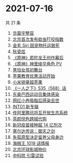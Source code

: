 # 2021-07-16

共 21 条

<!-- BEGIN -->
<!-- 最后更新时间 Fri Jul 16 2021 19:04:42 GMT+0800 (China Standard Time) -->

1. [华晨宇整容](https://www.zhihu.com/search?q=华晨宇)
1. [北京首次发布蚊虫叮咬指数](https://www.zhihu.com/search?q=蚊虫叮咬指数)
1. [金毛 Siri 因宠物托运致死](https://www.zhihu.com/search?q=金毛siri)
1. [秋瓷炫](https://www.zhihu.com/search?q=秋瓷炫)
1. [《原神》若陀龙王创作幕后](https://www.zhihu.com/search?q=原神)
1. [《原神》神里绫华角色 PV](https://www.zhihu.com/search?q=原神)
1. [黑怕女孩初舞台](https://www.zhihu.com/search?q=黑怕女孩)
1. [苹果教育优惠活动开始](https://www.zhihu.com/search?q=教育优惠)
1. [小米销量超苹果](https://www.zhihu.com/search?q=小米)
1. [《一人之下》535（568）话](https://www.zhihu.com/search?q=一人之下)
1. [东奥巴西运动员集体感染](https://www.zhihu.com/search?q=巴西运动员集体感染)
1. [网红小冉吸脂后感染去世](https://www.zhihu.com/search?q=网红吸脂)
1. [INTO1 新专辑](https://www.zhihu.com/search?q=into1)
1. [传阿里腾讯将互开放生态系统](https://www.zhihu.com/search?q=阿里腾讯)
1. [茶颜悦色跨城代购](https://www.zhihu.com/search?q=茶颜悦色)
1. [新冠疫苗接种超 14 亿剂次](https://www.zhihu.com/search?q=新冠疫苗)
1. [塞尔达传说：御天之剑](https://www.zhihu.com/search?q=塞尔达)
1. [失孤原型决定留养父母身边](https://www.zhihu.com/search?q=失孤原型)
1. [海贼王 1019 话情报](https://www.zhihu.com/search?q=海贼王)
1. [北京环球影城物价](https://www.zhihu.com/search?q=环球影城)
1. [中科院 引雷试验](https://www.zhihu.com/search?q=引雷试验)

<!-- END -->
